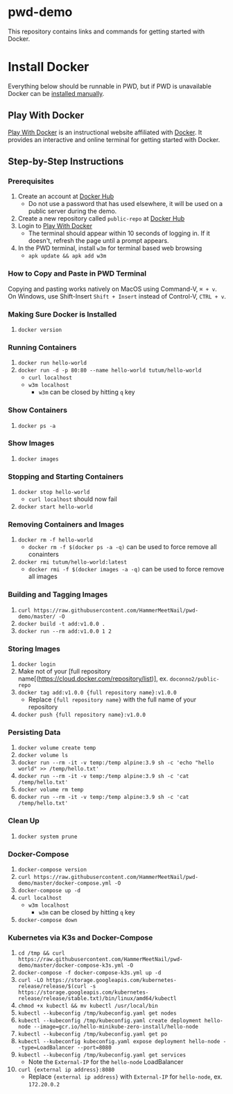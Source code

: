 # pwd-demo
This repository contains links and commands for getting started with Docker.

# Install Docker
Everything below should be runnable in PWD, but if PWD is unavailable Docker can be [installed manually](https://hub.docker.com/?overlay=onboarding). 

## Play With Docker
[Play With Docker](https://training.play-with-docker.com/about/) is an instructional website affiliated with [Docker](https://www.docker.com/). It provides an interactive and online terminal for getting started with Docker. 

## Step-by-Step Instructions
### Prerequisites
1. Create an account at [Docker Hub](https://hub.docker.com)
    * Do not use a password that has used elsewhere, it will be used on a public server during the demo.
2. Create a new repository called `public-repo` at [Docker Hub](https://cloud.docker.com/repository/create)
3. Login to [Play With Docker](https://training.play-with-docker.com/ops-s1-hello/)
    * The terminal should appear within 10 seconds of logging in. If it doesn't, refresh the page until a prompt appears. 
4. In the PWD terminal, install `w3m` for terminal based web browsing
    * `apk update && apk add w3m`

### How to Copy and Paste in PWD Terminal
Copying and pasting works natively on MacOS using Command-V, `⌘ + v`. On Windows, use Shift-Insert `Shift + Insert` instead of Control-V, `CTRL + v`.

### Making Sure Docker is Installed
1. `docker version`

### Running Containers
1. `docker run hello-world`
2. `docker run -d -p 80:80 --name hello-world tutum/hello-world`
    * `curl localhost`
    * `w3m localhost`
        * `w3m` can be closed by hitting `q` key

### Show Containers
1. `docker ps -a`

### Show Images
1. `docker images`

### Stopping and Starting Containers
1. `docker stop hello-world`
    * `curl localhost` should now fail
2. `docker start hello-world`

### Removing Containers and Images
1. `docker rm -f hello-world`
    * `docker rm -f $(docker ps -a -q)` can be used to force remove all conainters
2. `docker rmi tutum/hello-world:latest`
    * `docker rmi -f $(docker images -a -q)` can be used to force remove all images

### Building and Tagging Images
1. `curl https://raw.githubusercontent.com/HammerMeetNail/pwd-demo/master/ -O`
2. `docker build -t add:v1.0.0 .`
3. `docker run --rm add:v1.0.0 1 2`

### Storing Images
1. `docker login`
2. Make not of your [full repository name[(https://cloud.docker.com/repository/list)], ex. `doconno2/public-repo`
3. `docker tag add:v1.0.0 {full repository name}:v1.0.0`
    * Replace `{full repository name}` with the full name of your repository
4. `docker push {full repository name}:v1.0.0`

### Persisting Data
1. `docker volume create temp`
2. `docker volume ls`
3. `docker run --rm -it -v temp:/temp alpine:3.9 sh -c 'echo "hello world" >> /temp/hello.txt'`
4. `docker run --rm -it -v temp:/temp alpine:3.9 sh -c 'cat /temp/hello.txt'`
5. `docker volume rm temp`
6. `docker run --rm -it -v temp:/temp alpine:3.9 sh -c 'cat /temp/hello.txt'`

### Clean Up
1. `docker system prune`

### Docker-Compose
1. `docker-compose version`
2. `curl https://raw.githubusercontent.com/HammerMeetNail/pwd-demo/master/docker-compose.yml -O`
3. `docker-compose up -d`
4. `curl localhost`
    * `w3m localhost`
        * `w3m` can be closed by hitting `q` key
5. `docker-compose down`

### Kubernetes via K3s and Docker-Compose
1. `cd /tmp && curl https://raw.githubusercontent.com/HammerMeetNail/pwd-demo/master/docker-compose-k3s.yml -O`
2. `docker-compose -f docker-compose-k3s.yml up -d`
3. `curl -LO https://storage.googleapis.com/kubernetes-release/release/$(curl -s https://storage.googleapis.com/kubernetes-release/release/stable.txt)/bin/linux/amd64/kubectl`
4. `chmod +x kubectl && mv kubectl /usr/local/bin`
5. `kubectl --kubeconfig /tmp/kubeconfig.yaml get nodes`
6. `kubectl --kubeconfig /tmp/kubeconfig.yaml create deployment hello-node --image=gcr.io/hello-minikube-zero-install/hello-node`
7. `kubectl --kubeconfig /tmp/kubeconfig.yaml get po`
8. `kubectl --kubeconfig kubeconfig.yaml expose deployment hello-node --type=LoadBalancer --port=8080`
9. `kubectl --kubeconfig /tmp/kubeconfig.yaml get services`
    * Note the `External-IP` for the `hello-node` LoadBalancer
10. `curl {external ip address}:8080`
    * Replace `{external ip address}` with `External-IP` for `hello-node`, ex. `172.20.0.2`
